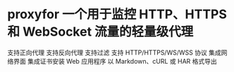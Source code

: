 # proxyfor 一个用于监控 HTTP、HTTPS 和 WebSocket 流量的轻量级代理
支持正向代理
支持反向代理
支持过滤
支持 HTTP/HTTPS/WS/WSS 协议
集成网络界面
集成证书安装 Web 应用程序
以 Markdown、cURL 或 HAR 格式导出